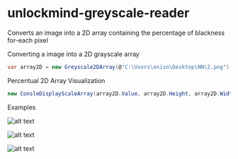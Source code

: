 # unlockmind-greyscale-reader
Converts an image into a 2D array containing the percentage of blackness for-each pixel

Converting a image into a 2D grayscale array
```c#
var array2D = new Greyscale2DArray(@"C:\Users\enisn\Desktop\NN\2.png");
```


Percentual 2D Array Visualization
```c#
new ConsleDisplayScaleArray(array2D.Value, array2D.Height, array2D.Width);
```

Examples

![alt text](https://i.ibb.co/1LJfnsc/0rb.png)

![alt text](https://i.ibb.co/xDwrq9R/2bn.png)

![alt text](https://i.ibb.co/GR9mHD0/rbface.png)


